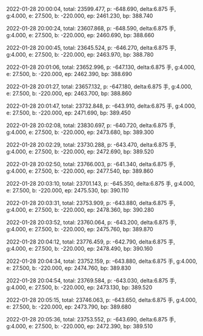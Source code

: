 2022-01-28 20:00:04, total: 23599.477, p: -648.690, delta:6.875 手, g:4.000, e: 27.500, b: -220.000, ep: 2461.230, bp: 388.740

2022-01-28 20:00:24, total: 23607.868, p: -648.590, delta:6.875 手, g:4.000, e: 27.500, b: -220.000, ep: 2460.690, bp: 388.660

2022-01-28 20:00:45, total: 23645.524, p: -646.270, delta:6.875 手, g:4.000, e: 27.500, b: -220.000, ep: 2463.970, bp: 388.780

2022-01-28 20:01:06, total: 23652.996, p: -647.130, delta:6.875 手, g:4.000, e: 27.500, b: -220.000, ep: 2462.390, bp: 388.690

2022-01-28 20:01:27, total: 23657.132, p: -647.180, delta:6.875 手, g:4.000, e: 27.500, b: -220.000, ep: 2463.700, bp: 388.860

2022-01-28 20:01:47, total: 23732.848, p: -643.910, delta:6.875 手, g:4.000, e: 27.500, b: -220.000, ep: 2471.690, bp: 389.450

2022-01-28 20:02:08, total: 23830.697, p: -640.720, delta:6.875 手, g:4.000, e: 27.500, b: -220.000, ep: 2473.680, bp: 389.300

2022-01-28 20:02:29, total: 23730.288, p: -643.470, delta:6.875 手, g:4.000, e: 27.500, b: -220.000, ep: 2472.690, bp: 389.520

2022-01-28 20:02:50, total: 23766.003, p: -641.340, delta:6.875 手, g:4.000, e: 27.500, b: -220.000, ep: 2477.540, bp: 389.860

2022-01-28 20:03:10, total: 23701.143, p: -645.350, delta:6.875 手, g:4.000, e: 27.500, b: -220.000, ep: 2475.530, bp: 390.110

2022-01-28 20:03:31, total: 23753.909, p: -643.880, delta:6.875 手, g:4.000, e: 27.500, b: -220.000, ep: 2478.360, bp: 390.280

2022-01-28 20:03:52, total: 23760.064, p: -643.200, delta:6.875 手, g:4.000, e: 27.500, b: -220.000, ep: 2475.760, bp: 389.870

2022-01-28 20:04:12, total: 23776.459, p: -642.790, delta:6.875 手, g:4.000, e: 27.500, b: -220.000, ep: 2478.490, bp: 390.160

2022-01-28 20:04:34, total: 23752.159, p: -643.880, delta:6.875 手, g:4.000, e: 27.500, b: -220.000, ep: 2474.760, bp: 389.830

2022-01-28 20:04:54, total: 23769.584, p: -643.030, delta:6.875 手, g:4.000, e: 27.500, b: -220.000, ep: 2473.130, bp: 389.520

2022-01-28 20:05:15, total: 23746.063, p: -643.650, delta:6.875 手, g:4.000, e: 27.500, b: -220.000, ep: 2473.790, bp: 389.680

2022-01-28 20:05:36, total: 23753.552, p: -643.690, delta:6.875 手, g:4.000, e: 27.500, b: -220.000, ep: 2472.390, bp: 389.510